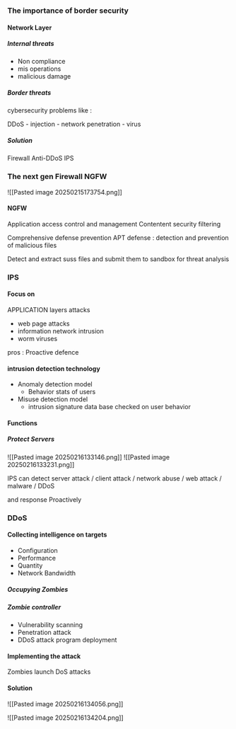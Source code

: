 
### The importance of border security

#### Network Layer

##### Internal threats 

- Non compliance
- mis operations
- malicious damage
##### Border threats

cybersecurity problems like :

DDoS - injection - network penetration - virus

##### Solution 

Firewall
Anti-DDoS
IPS

### The next gen Firewall NGFW

![[Pasted image 20250215173754.png]]

#### NGFW
Application access control and management
Contentent security filtering 

Comprehensive defense prevention 
APT defense : detection and prevention of malicious files

Detect and extract suss files and submit them to sandbox for threat analysis


### IPS

#### Focus on 
APPLICATION layers attacks
- web page attacks
- information network intrusion
- worm viruses

pros : Proactive defence

#### intrusion detection technology

- Anomaly detection model
	- Behavior stats of users
- Misuse detection model
	- intrusion signature data base checked on user behavior

#### Functions 

##### Protect Servers

![[Pasted image 20250216133146.png]]
![[Pasted image 20250216133231.png]]

IPS can detect server attack / client attack / network abuse / web attack / malware / DDoS

and response Proactively

### DDoS

#### Collecting intelligence on targets

- Configuration
- Performance 
- Quantity
- Network Bandwidth
##### Occupying Zombies

##### Zombie controller

- Vulnerability scanning
- Penetration attack
- DDoS attack program deployment

#### Implementing the attack

Zombies launch DoS attacks

#### Solution 
![[Pasted image 20250216134056.png]]

![[Pasted image 20250216134204.png]]



